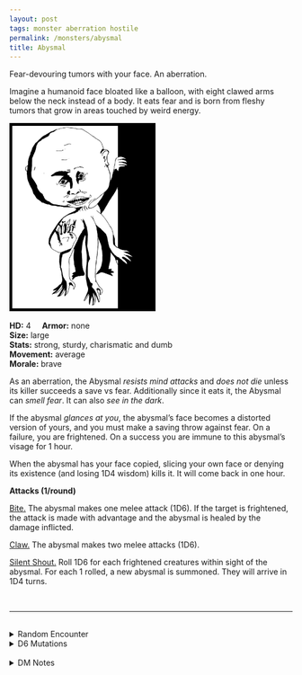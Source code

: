 ```yaml
---
layout: post
tags: monster aberration hostile
permalink: /monsters/abysmal
title: Abysmal
---
```


Fear-devouring tumors with your face. An aberration.

Imagine a humanoid face bloated like a balloon, with eight clawed arms below the neck instead of a body. It eats fear and is born from fleshy tumors that grow in areas touched by weird energy. <br>

<img src="/images/Abysmal.png" alt="Abysmal"  width="250" style="border:5px solid black">

**HD:** 4  &nbsp; &nbsp;  **Armor:** none <br>
**Size:** large <br>
**Stats:** strong, sturdy, charismatic and dumb <br>
**Movement:** average <br>
**Morale:** brave <br>

As an aberration, the Abysmal *resists mind attacks* and *does not die* unless its killer succeeds a save vs fear. Additionally since it eats it, the Abysmal can *smell fear*. It can also *see in the dark*.

If the abysmal *glances at you*, the abysmal’s face becomes a distorted version of yours, and you must make a saving throw against fear. On a failure, you are frightened. On a success you are immune to this abysmal’s visage for 1 hour. 

When the abysmal has your face copied, slicing your own face or denying its existence (and losing 1D4 wisdom) kills it. It will come back in one hour.

**Attacks (1/round)**

<ins>Bite.</ins> The abysmal makes one melee attack (1D6). If the target is frightened, the attack is made with advantage and the abysmal is healed by the damage inflicted.

<ins>Claw.</ins> The abysmal makes two melee attacks (1D6).

<ins>Silent Shout.</ins> Roll 1D6 for each frightened creatures within sight of the abysmal. For each 1 rolled, a new abysmal is summoned. They will arrive in 1D4 turns.

<br>

---

<br> 

<details markdown="1">
<summary>Random Encounter</summary>

1. **Monster:** 1D4 abysmals.
1. **Lair:** Tumor-like flesh mounds litter the area. Some of them have grotesque facial features, some of them look like your friends. Fear save. <br>	&nbsp; OR <br>	**Omen:** A soft whisper of your name seems to be coming simultaneously from your nape and the general direction of the monster.
1. **Spoor:** Half-devoured bodies, twisted in terror but without faces. Fear save.
1. **Tracks:** The sound of balloons deflating.
1. **Trace:**Mud effigy of a person (maybe you?) with a huge head.
1. **Trace:** The skin of a face deflated like a balloon.
</details>

<details markdown="1">
<summary>D6 Mutations</summary>

Your studies of the aberration has changed you in horrible, gruesome ways: your head grows while your body shrinks. You permanently lose half of your strength and ...

1. ... your head detaches from your body. You have a flying speed but no limbs.
1. ... you copy the face of people you see.
1. ... you hover at half your speed.
1. ... you can smell fear.
1. ... you have a 1D4 bite attack with the same effect as the abysmal’s.
1. you know the [spell word](https://saltygoo.github.io/class/magic-user#spell-words) *Face* and gain one spell dice.
</details>

<br>

<details markdown="1">
<summary>DM Notes</summary>
I think the abysmal is an orginal creation of [Richard J. Leblanc Jr](http://savevsdragon.blogspot.com/) in the [Creature Compendium](https://www.drivethrurpg.com/product/147588/CC1-Creature-Compendium). When adapting it, I wanted to up the horror factor and was inspired by Junji Ito's short story "The Hanging Balloons" found in "The Face Burglar / 顔泥棒". — SaltyGoo
</details>
